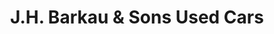 ---
title: "J.H. Barkau & Sons Used Cars"
url: /cedarville/j-h-barkau-and-sons-used-cars/
shop: car
---